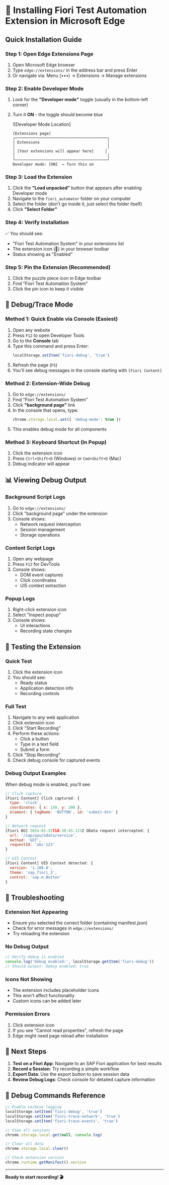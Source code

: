 # 🚀 Installing Fiori Test Automation Extension in Microsoft Edge

## Quick Installation Guide

### Step 1: Open Edge Extensions Page
1. Open Microsoft Edge browser
2. Type `edge://extensions/` in the address bar and press Enter
3. Or navigate via: Menu (•••) → Extensions → Manage extensions

### Step 2: Enable Developer Mode
1. Look for the **"Developer mode"** toggle (usually in the bottom-left corner)
2. Turn it **ON** - the toggle should become blue
   
   ![Developer Mode Location]
   ```
   [Extensions page]
   ┌─────────────────────────────────────────┐
   │ Extensions                              │
   │                                         │
   │ [Your extensions will appear here]     │
   │                                         │
   └─────────────────────────────────────────┘
   Developer mode: [ON]  ← Turn this on
   ```

### Step 3: Load the Extension
1. Click the **"Load unpacked"** button that appears after enabling Developer mode
2. Navigate to the `fiori_automator` folder on your computer
3. Select the folder (don't go inside it, just select the folder itself)
4. Click **"Select Folder"**

### Step 4: Verify Installation
✅ You should see:
- "Fiori Test Automation System" in your extensions list
- The extension icon (🎯) in your browser toolbar
- Status showing as "Enabled"

### Step 5: Pin the Extension (Recommended)
1. Click the puzzle piece icon in Edge toolbar
2. Find "Fiori Test Automation System"
3. Click the pin icon to keep it visible

## 🐛 Debug/Trace Mode

### Method 1: Quick Enable via Console (Easiest)

1. Open any website
2. Press `F12` to open Developer Tools
3. Go to the **Console** tab
4. Type this command and press Enter:
   ```javascript
   localStorage.setItem('fiori-debug', 'true')
   ```
5. Refresh the page (`F5`)
6. You'll see debug messages in the console starting with `[Fiori Content]`

### Method 2: Extension-Wide Debug

1. Go to `edge://extensions/`
2. Find "Fiori Test Automation System"
3. Click **"background page"** link
4. In the console that opens, type:
   ```javascript
   chrome.storage.local.set({ 'debug-mode': true })
   ```
5. This enables debug mode for all components

### Method 3: Keyboard Shortcut (In Popup)

1. Click the extension icon
2. Press `Ctrl+Shift+D` (Windows) or `Cmd+Shift+D` (Mac)
3. Debug indicator will appear

## 📊 Viewing Debug Output

### Background Script Logs
1. Go to `edge://extensions/`
2. Click "background page" under the extension
3. Console shows:
   - Network request interception
   - Session management
   - Storage operations

### Content Script Logs
1. Open any webpage
2. Press `F12` for DevTools
3. Console shows:
   - DOM event captures
   - Click coordinates
   - UI5 context extraction

### Popup Logs
1. Right-click extension icon
2. Select "Inspect popup"
3. Console shows:
   - UI interactions
   - Recording state changes

## 🧪 Testing the Extension

### Quick Test
1. Click the extension icon
2. You should see:
   - Ready status
   - Application detection info
   - Recording controls

### Full Test
1. Navigate to any web application
2. Click extension icon
3. Click "Start Recording"
4. Perform these actions:
   - Click a button
   - Type in a text field
   - Submit a form
5. Click "Stop Recording"
6. Check debug console for captured events

### Debug Output Examples

When debug mode is enabled, you'll see:

```javascript
// Click capture
[Fiori Content] Click captured: {
  type: 'click',
  coordinates: { x: 150, y: 200 },
  element: { tagName: 'BUTTON', id: 'submit-btn' }
}

// Network request
[Fiori BG] 2024-01-15T10:30:45.123Z OData request intercepted: {
  url: '/sap/opu/odata/service',
  method: 'GET',
  requestId: 'abc-123'
}

// UI5 Context
[Fiori Content] UI5 Context detected: {
  version: '1.108.0',
  theme: 'sap_fiori_3',
  control: 'sap.m.Button'
}
```

## 🔧 Troubleshooting

### Extension Not Appearing
- Ensure you selected the correct folder (containing manifest.json)
- Check for error messages in `edge://extensions/`
- Try reloading the extension

### No Debug Output
```javascript
// Verify debug is enabled
console.log('Debug enabled:', localStorage.getItem('fiori-debug'))
// Should output: Debug enabled: true
```

### Icons Not Showing
- The extension includes placeholder icons
- This won't affect functionality
- Custom icons can be added later

### Permission Errors
1. Click extension icon
2. If you see "Cannot read properties", refresh the page
3. Edge might need page reload after installation

## 🎯 Next Steps

1. **Test on a Fiori App**: Navigate to an SAP Fiori application for best results
2. **Record a Session**: Try recording a simple workflow
3. **Export Data**: Use the export button to save session data
4. **Review Debug Logs**: Check console for detailed capture information

## 📝 Debug Commands Reference

```javascript
// Enable verbose logging
localStorage.setItem('fiori-debug', 'true')
localStorage.setItem('fiori-trace-network', 'true')
localStorage.setItem('fiori-trace-events', 'true')

// View all sessions
chrome.storage.local.get(null, console.log)

// Clear all data
chrome.storage.local.clear()

// Check extension version
chrome.runtime.getManifest().version
```

---

**Ready to start recording! 🎬**